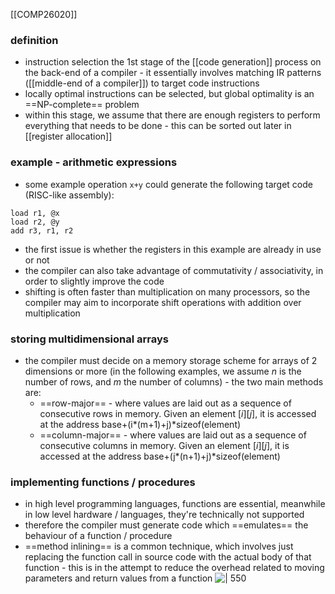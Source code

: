 [[COMP26020]]

### definition
- instruction selection the 1st stage of the [[code generation]] process on the back-end of a compiler - it essentially involves matching IR patterns ([[middle-end of a compiler]]) to target code instructions
- locally optimal instructions can be selected, but global optimality is an ==NP-complete== problem
- within this stage, we assume that there are enough registers to perform everything that needs to be done - this can be sorted out later in [[register allocation]]

### example - arithmetic expressions
- some example operation `x+y` could generate the following target code (RISC-like assembly):
```pug
load r1, @x
load r2, @y
add r3, r1, r2
```
- the first issue is whether the registers in this example are already in use or not
- the compiler can also take advantage of commutativity / associativity, in order to slightly improve the code
- shifting is often faster than multiplication on many processors, so the compiler may aim to incorporate shift operations with addition over multiplication

### storing multidimensional arrays
- the compiler must decide on a memory storage scheme for arrays of 2 dimensions or more (in the following examples, we assume $n$ is the number of rows, and $m$ the number of columns) - the two main methods are:
	- ==row-major== - where values are laid out as a sequence of consecutive rows in memory. Given an element $[i][j]$, it is accessed at the address base+(i$*$(m+1)+j)$*$sizeof(element)
	- ==column-major== - where values are laid out as a sequence of consecutive columns in memory. Given an element $[i][j]$, it is accessed at the address base+(j$*$(n+1)+j)$*$sizeof(element)

### implementing functions / procedures
- in high level programming languages, functions are essential, meanwhile in low level hardware / languages, they're technically not supported
- therefore the compiler must generate code which ==emulates== the behaviour of a function / procedure
- ==method inlining== is a common technique, which involves just replacing the function call in source code with the actual body of that function - this is in the attempt to reduce the overhead related to moving parameters and return values from a function
![| 550](https://i.imgur.com/B6zgJEn.png)
